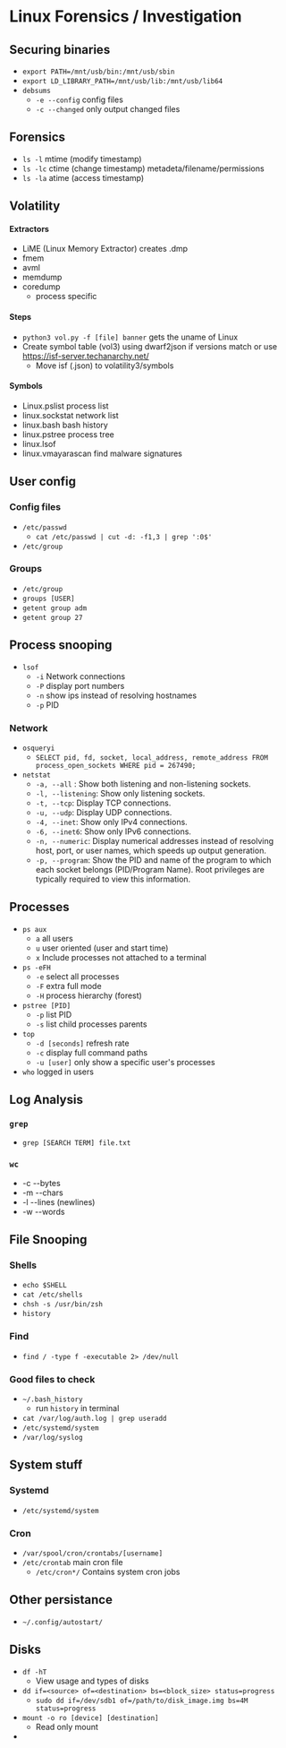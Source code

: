 # Linux Forensics / Investigation
## Securing binaries
- `export PATH=/mnt/usb/bin:/mnt/usb/sbin`
- `export LD_LIBRARY_PATH=/mnt/usb/lib:/mnt/usb/lib64`
- `debsums`
	- `-e --config` config files
	- `-c --changed` only output changed files
## Forensics
- `ls -l` mtime (modify timestamp)
- `ls -lc` ctime (change timestamp) metadeta/filename/permissions
- `ls -la` atime (access timestamp)
## Volatility
#### Extractors
- LiME (Linux Memory Extractor) creates .dmp
- fmem
- avml
- memdump
- coredump
    - process specific
#### Steps
- `python3 vol.py -f [file] banner` gets the uname of Linux
- Create symbol table (vol3) using dwarf2json if versions match or use https://isf-server.techanarchy.net/
	- Move isf (.json) to volatility3/symbols
#### Symbols
- Linux.pslist process list
- linux.sockstat network list
- linux.bash bash history
- linux.pstree process tree
- linux.lsof
- linux.vmayarascan find malware signatures
## User config
### Config files
- `/etc/passwd`
	- `cat /etc/passwd | cut -d: -f1,3 | grep ':0$'`
- `/etc/group`
### Groups
- `/etc/group`
- `groups [USER]`
- `getent group adm`
- `getent group 27`
## Process snooping
- `lsof`
	- `-i` Network connections
	- `-P` display port numbers
	- `-n` show ips instead of resolving hostnames
	- `-p` PID
### Network
- `osqueryi`
	- `SELECT pid, fd, socket, local_address, remote_address FROM process_open_sockets WHERE pid = 267490;`
- `netstat`
	- `-a, --all` : Show both listening and non-listening sockets.
	- `-l, --listening`: Show only listening sockets.
	- `-t, --tcp`: Display TCP connections.
	- `-u, --udp`: Display UDP connections.
	- `-4, --inet`: Show only IPv4 connections.
	- `-6, --inet6`: Show only IPv6 connections.
	- `-n, --numeric`: Display numerical addresses instead of resolving host, port, or user names, which speeds up output generation.
	- `-p, --program`: Show the PID and name of the program to which each socket belongs (PID/Program Name). Root privileges are typically required to view this information.

## Processes
- `ps aux`
	- `a` all users
	- `u` user oriented (user and start time)
	- `x` Include processes not attached to a terminal
- `ps -eFH`
	- `-e` select all processes
	- `-F` extra full mode
	- `-H` process hierarchy (forest)
- `pstree [PID]`
	- `-p` list PID
	- `-s` list child processes parents
- `top`
	- `-d [seconds]` refresh rate
	- `-c` display full command paths
	- `-u [user]` only show a specific user's processes
- `who` logged in users
## Log Analysis
### `grep`
- `grep [SEARCH TERM] file.txt`
### `wc`
- -c --bytes
- -m --chars
- -l --lines (newlines)
- -w --words
## File Snooping
### Shells
- `echo $SHELL`
- `cat /etc/shells`
- `chsh -s /usr/bin/zsh`
- `history`
### Find
- `find / -type f -executable 2> /dev/null`
### Good files to check
- `~/.bash_history`
	- run `history` in terminal
- `cat /var/log/auth.log | grep useradd`
- `/etc/systemd/system`
- `/var/log/syslog`

## System stuff
### Systemd
- `/etc/systemd/system`
### Cron
 - `/var/spool/cron/crontabs/[username]`
- `/etc/crontab` main cron file
	- `/etc/cron*/`  Contains system cron jobs
## Other persistance
- `~/.config/autostart/`
## Disks
- `df -hT`
	- View usage and types of disks
- `dd if=<source> of=<destination> bs=<block_size> status=progress`
	- `sudo dd if=/dev/sdb1 of=/path/to/disk_image.img bs=4M status=progress`
- `mount -o ro [device] [destination]`
	- Read only mount
- 